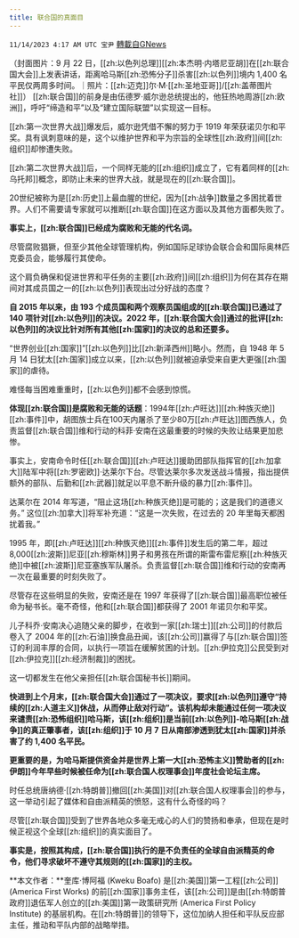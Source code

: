 ```yaml
---
title: 联合国的真面目
---
```

`11/14/2023 4:17 AM UTC 宝尹` [轉載自GNews](https://gnews.org/articles/1973410)

（封面图片：9 月 22 日，[[zh:以色列总理]][[zh:本杰明·内塔尼亚胡]]在[[zh:联合国大会]]上发表讲话，距离哈马斯[[zh:恐怖分子]]杀害[[zh:以色列]]境内 1,400 名平民仅两周多时间。｜照片：[[zh:迈克]]尔·M·[[zh:圣地亚哥]]/[[zh:盖蒂图片社]]）
[[zh:联合国]]的前身是由伍德罗·威尔逊总统提出的，他狂热地周游[[zh:欧洲]]，呼吁“缔造和平”以及“建立国际联盟”以实现这一目标。

[[zh:第一次世界大战]]爆发后，威尔逊凭借不懈的努力于 1919 年荣获诺贝尔和平奖。具有讽刺意味的是，这个以维护世界和平为宗旨的全球性[[zh:政府]]间[[zh:组织]]却惨遭失败。

[[zh:第二次世界大战]]后，一个同样无能的[[zh:组织]]成立了，它有着同样的[[zh:乌托邦]]概念，即防止未来的世界大战，就是现在的[[zh:联合国]]。

20世纪被称为是[[zh:历史]]上最血腥的世纪，因为[[zh:战争]]数量之多困扰着世界。人们不需要请专家就可以推断[[zh:联合国]]在这方面以及其他方面都失败了。

**事实上，[[zh:联合国]]已经成为腐败和无能的代名词。**

尽管腐败猖獗，但至少其他全球管理机构，例如国际足球协会联合会和国际奥林匹克委员会，能够履行其使命。

这个肩负确保和促进世界和平任务的主要[[zh:政府]]间[[zh:组织]]为何在其存在期间对其成员国之一的[[zh:以色列]]表现出过分好战的态度？

**自 2015 年以来，由 193 个成员国和两个观察员国组成的[[zh:联合国]]已通过了 140 项针对[[zh:以色列]]的决议。2022 年，[[zh:联合国大会]]通过的批评[[zh:以色列]]的决议比针对所有其他[[zh:国家]]的决议的总和还要多。**

“世界创业[[zh:国家]]”[[zh:以色列]]比[[zh:新泽西州]]略小。然而，自 1948 年 5 月 14 日犹太[[zh:国家]]成立以来，[[zh:以色列]]就被迫承受来自更大更强[[zh:国家]]的虐待。

难怪每当困难重重时，[[zh:以色列]]都不会感到惊慌。

**体现[[zh:联合国]]是腐败和无能的话题**：1994年[[zh:卢旺达]][[zh:种族灭绝]][[zh:事件]]中，胡图族士兵在100天内屠杀了至少80万[[zh:卢旺达]]图西族人，负责监督[[zh:联合国]]维和行动的科菲·安南在这最重要的时候的失败让结果更加悲惨。

事实上，安南命令时任[[zh:联合国]][[zh:卢旺达]]援助团部队指挥官的[[zh:加拿大]]陆军中将[[zh:罗密欧]]·达莱尔下台。尽管达莱尔多次发送战斗情报，指出提供额外的部队、后勤和[[zh:武器]]就足以平息不断升级的暴力[[zh:事件]]。

达莱尔在 2014 年写道，“阻止这场[[zh:种族灭绝]]是可能的；这是我们的道德义务。” 这位[[zh:加拿大]]将军补充道：“这是一次失败，在过去的 20 年里每天都困扰着我。”

1995 年，即[[zh:卢旺达]][[zh:种族灭绝]][[zh:事件]]发生后的第二年，超过 8,000[[zh:波斯]]尼亚[[zh:穆斯林]]男子和男孩在所谓的斯雷布雷尼察[[zh:种族灭绝]]中被[[zh:波斯]]尼亚塞族军队屠杀。负责监督[[zh:联合国]]维和行动的安南再一次在最重要的时刻失败了。

尽管存在这些明显的失败，安南还是在 1997 年获得了[[zh:联合国]]最高职位被任命为秘书长。毫不奇怪，他和[[zh:联合国]]都获得了 2001 年诺贝尔和平奖。

儿子科乔·安南决心追随父亲的脚步，在收到一家[[zh:瑞士]][[zh:公司]]的付款后卷入了 2004 年的[[zh:石油]]换食品丑闻，该[[zh:公司]]赢得了与[[zh:联合国]]签订的利润丰厚的合同，以执行一项旨在缓解贫困的计划。[[zh:伊拉克]]公民受到对[[zh:伊拉克]][[zh:经济制裁]]的困扰。

这一切都发生在他父亲担任[[zh:联合国秘书长]]期间。 

**快进到上个月末，[[zh:联合国大会]]通过了一项决议，要求[[zh:以色列]]遵守“持续的[[zh:人道主义]]休战，从而停止敌对行动”。该机构却未能通过任何一项决议来谴责[[zh:恐怖组织]]哈马斯，该[[zh:组织]]是当前[[zh:以色列]]-哈马斯[[zh:战争]]的真正肇事者，该[[zh:组织]]于 10 月 7 日从南部渗透到犹太[[zh:国家]]并杀害了约 1,400 名平民。**

**更重要的是，为哈马斯提供资金并是世界上第一大[[zh:恐怖主义]]赞助者的[[zh:伊朗]]今年早些时候被任命为[[zh:联合国人权理事会]]年度社会论坛主席。**

时任总统唐纳德·[[zh:特朗普]]撤回[[zh:美国]]对[[zh:联合国人权理事会]]的参与，这一举动引起了媒体和自由派精英的愤怒，这有什么奇怪的吗？

尽管[[zh:联合国]]受到了世界各地众多毫无戒心的人们的赞扬和奉承，但现在是时候正视这个全球[[zh:组织]]的真实面目了。

**事实是，按照其构成，[[zh:联合国]]执行的是不负责任的全球自由派精英的命令，他们寻求破坏不遵守其规则的[[zh:国家]]的主权。**

**本文作者：**奎库·博阿福 (Kweku Boafo) 是[[zh:美国]]第一工程[[zh:公司]] (America First Works) 的前[[zh:国家]]事务主任，该[[zh:公司]]是由[[zh:特朗普政府]]退伍军人创立的[[zh:美国]]第一政策研究所 (America First Policy Institute) 的基层机构。在[[zh:特朗普]]的领导下，这位加纳人担任和平队反应部主任，推动和平队内部的战略举措。




